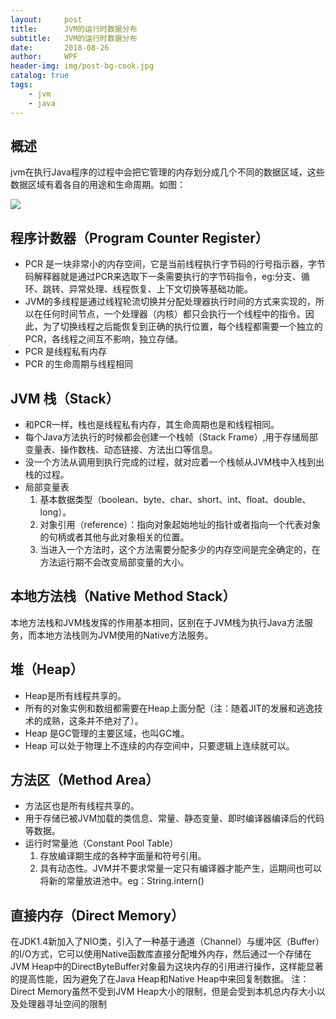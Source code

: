 ```yaml
---
layout:     post
title:      JVM的运行时数据分布
subtitle:   JVM的运行时数据分布
date:       2018-08-26
author:     WPF
header-img: img/post-bg-cook.jpg
catalog: true
tags:
    - jvm
    - java
---
```


## 概述
jvm在执行Java程序的过程中会把它管理的内存划分成几个不同的数据区域，这些数据区域有着各自的用途和生命周期。如图：

![](https://ws1.sinaimg.cn/large/006tNbRwly1fupv1kro0vj30gy0b4gmn.jpg)

## 程序计数器（Program Counter Register）
- PCR 是一块非常小的内存空间，它是当前线程执行字节码的行号指示器，字节码解释器就是通过PCR来选取下一条需要执行的字节码指令，eg:分支、循环、跳转、异常处理、线程恢复、上下文切换等基础功能。
- JVM的多线程是通过线程轮流切换并分配处理器执行时间的方式来实现的，所以在任何时间节点，一个处理器（内核）都只会执行一个线程中的指令。因此，为了切换线程之后能恢复到正确的执行位置，每个线程都需要一个独立的PCR，各线程之间互不影响，独立存储。
- PCR 是线程私有内存
- PCR 的生命周期与线程相同

## JVM 栈（Stack）
- 和PCR一样，栈也是线程私有内存，其生命周期也是和线程相同。
- 每个Java方法执行的时候都会创建一个栈帧（Stack Frame）,用于存储局部变量表、操作数栈、动态链接、方法出口等信息。
- 没一个方法从调用到执行完成的过程，就对应着一个栈帧从JVM栈中入栈到出栈的过程。
- 局部变量表
    1. 基本数据类型（boolean、byte、char、short、int、float、double、long）。
    2. 对象引用（reference）：指向对象起始地址的指针或者指向一个代表对象的句柄或者其他与此对象相关的位置。
    3. 当进入一个方法时，这个方法需要分配多少的内存空间是完全确定的，在方法运行期不会改变局部变量的大小。
    
## 本地方法栈（Native Method Stack）
本地方法栈和JVM栈发挥的作用基本相同，区别在于JVM栈为执行Java方法服务，而本地方法栈则为JVM使用的Native方法服务。

## 堆（Heap）
- Heap是所有线程共享的。
- 所有的对象实例和数组都需要在Heap上面分配（注：随着JIT的发展和逃逸技术的成熟，这条并不绝对了）。
- Heap 是GC管理的主要区域，也叫GC堆。
- Heap 可以处于物理上不连续的内存空间中，只要逻辑上连续就可以。

## 方法区（Method Area）
- 方法区也是所有线程共享的。
- 用于存储已被JVM加载的类信息、常量、静态变量、即时编译器编译后的代码等数据。
- 运行时常量池（Constant Pool Table）
    1. 存放编译期生成的各种字面量和符号引用。
    2. 具有动态性。JVM并不要求常量一定只有编译器才能产生，运期间也可以将新的常量放进池中。eg：String.intern()

## 直接内存（Direct Memory）
在JDK1.4新加入了NIO类，引入了一种基于通道（Channel）与缓冲区（Buffer）的I/O方式，它可以使用Native函数库直接分配堆外内存，然后通过一个存储在JVM Heap中的DirectByteBuffer对象最为这块内存的引用进行操作，这样能显著的提高性能，因为避免了在Java Heap和Native Heap中来回复制数据。
注：Direct Memory虽然不受到JVM Heap大小的限制，但是会受到本机总内存大小以及处理器寻址空间的限制

